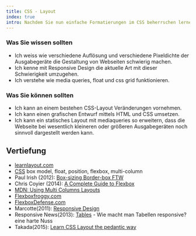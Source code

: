 ```yaml
--- 
title: CSS - Layout
index: true
intro: Nachdem Sie nun einfache Formatierungen im CSS beherrschen lernen Sie wie sie das Layout der ganzen Seite beeinflussen können.
---
```


### Was Sie wissen sollten

* Ich weiss wie verschiedene Auflösung und verschiedene Pixeldichte der Ausgabegeräte die Gestaltung von Webseiten schwierig machen.
* Ich kenne mit Responsive Design die aktuelle Art mit dieser Schwierigkeit umzugehen.
* Ich verstehe wie media queries, float und css grid funktionieren.

### Was Sie können sollten
* Ich kann an einem bestehen CSS-Layout Veränderungen vornehmen.
* Ich kann einen grafischen Entwurf mittels HTML und CSS umsetzen.
* Ich kann ein statisches Layout mit mediaqueries so erweitern, dass die Webseite bei wesentlich kleineren oder größeren Ausgabegeräten noch sinnvoll dargestellt werden kann.


## Vertiefung

* [learnlayout.com](http://learnlayout.com)
* [CSS](http://www.w3.org/Style/CSS/specs.en.html) box model, float, position, flexbox, multi-column
* Paul Irish (2012): [Box-sizing Border-box FTW](http://www.paulirish.com/2012/box-sizing-border-box-ftw/)
* Chris Coyier (2014): [A Complete Guide to Flexbox](http://css-tricks.com/snippets/css/a-guide-to-flexbox/)
* [MDN: Using Multi Columns Layouts](https://developer.mozilla.org/en-US/docs/Web/Guide/CSS/Using_multi-column_layouts)
* [Flexboxfroggy.com](http://flexboxfroggy.com/)
* [FlexboxDefense.com](http://www.flexboxdefense.com/)
* Marcotte(2011): [Responsive Design](http://www.amazon.com/Responsive-Design-Brief-People-Websites/dp/098444257X/)
* Responsive News(2013): [Tables](http://responsivenews.co.uk/post/52382349921/tables) - Wie macht man Tabellen responsive?  eine harte Nuss
* Takada(2015): [Learn CSS Layout the pedantic way](http://book.mixu.net/css/index.html)
